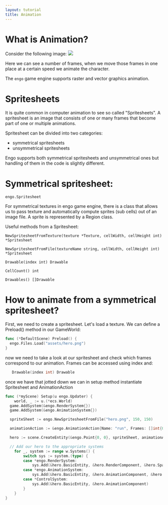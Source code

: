 ```yaml
---
layout: tutorial
title: Animation
---
```

# What is Animation?

Consider the following image:
![](http://www.angryanimator.com/tut/pic/002_walkcycle/wlk01.gif)

Here we can see a number of frames, when we move those frames in one place at a certain speed we animate the character.

The `engo` game engine supports raster and vector graphics animation.

# Spritesheets

It is quite common in computer animation to see so called "Spritesheets". A spritesheet is an image that consists of one or many frames that become part of one or multiple animations.

Spritesheet can be divided into two categories:
- symmetrical spritesheets
- unsymmetrical spritesheets

Engo supports both symmetrical spritesheets and unsymmetrical ones but handling of them in the code is slightly different.

# Symmetrical spritesheet:

```
engo.Spritesheet
```

For symmetrical textures in engo game engine, there is a class that allows us to pass texture and automatically compute sprites (sub cells) out of an image file. A sprite is represented by a Region class.

Useful methods from a Spritesheet:

```
NewSpritesheetFromTexture(texture *Texture, cellWidth, cellHeight int) *Spritesheet

NewSpritesheetFromFile(textureName string, cellWidth, cellHeight int) *Spritesheet

Drawable(index int) Drawable

CellCount() int

Drawables() []Drawable
```

# How to animate from a symmetrical spritesheet?

First, we need to create a spritesheet. Let's load a texture. We can define a Preload() method in our GameWorld:

```go
func (*DefaultScene) Preload() {
  engo.Files.Load("assets/hero.png")
}
```

now we need to take a look at our spritesheet and check which frames correspond to our animation. Frames can be accessed using index and:

```go
   Drawable(index int) Drawable
```

once we have that jotted down we can in setup method instantiate Spritesheet and AnimationAction

```go
func (*myScene) Setup(u engo.Updater) {
	world, _ := u.(*ecs.World)
  game.AddSystem(&engo.RenderSystem{})
  game.AddSystem(&engo.AnimationSystem{})

  spriteSheet := engo.NewSpritesheetFromFile("hero.png", 150, 150)

  animationAction := &engo.AnimationAction{Name: "run", Frames: []int{0, 1, 2, 3, 4, 5, 6, 7, 8, 9, 10}}

  hero := scene.CreateEntity(&engo.Point{0, 0}, spriteSheet, animationAction)

  // Add our hero to the appropriate systems
  	for _, system := range w.Systems() {
  		switch sys := system.(type) {
  		case *engo.RenderSystem:
  			sys.Add(&hero.BasicEntity, &hero.RenderComponent, &hero.SpaceComponent)
  		case *engo.AnimationSystem:
  			sys.Add(&hero.BasicEntity, &hero.AnimationComponent, &hero.RenderComponent)
  		case *ControlSystem:
  			sys.Add(&hero.BasicEntity, &hero.AnimationComponent)
  		}
  	}
}
```
